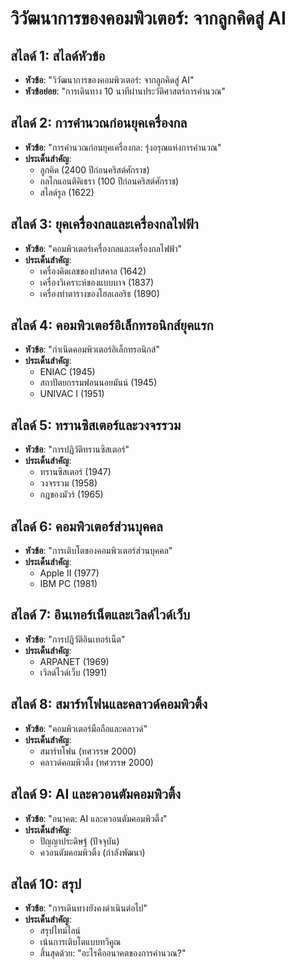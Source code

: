 # วิวัฒนาการของคอมพิวเตอร์: จากลูกคิดสู่ AI

## สไลด์ 1: สไลด์หัวข้อ
- **หัวข้อ**: "วิวัฒนาการของคอมพิวเตอร์: จากลูกคิดสู่ AI"
- **หัวข้อย่อย**: "การเดินทาง 10 นาทีผ่านประวัติศาสตร์การคำนวณ"

## สไลด์ 2: การคำนวณก่อนยุคเครื่องกล
- **หัวข้อ**: "การคำนวณก่อนยุคเครื่องกล: รุ่งอรุณแห่งการคำนวณ"
- **ประเด็นสำคัญ**:
  - ลูกคิด (2400 ปีก่อนคริสต์ศักราช)
  - กลไกแอนติคิเธรา (100 ปีก่อนคริสต์ศักราช)
  - สไลด์รูล (1622)

## สไลด์ 3: ยุคเครื่องกลและเครื่องกลไฟฟ้า
- **หัวข้อ**: "คอมพิวเตอร์เครื่องกลและเครื่องกลไฟฟ้า"
- **ประเด็นสำคัญ**:
  - เครื่องคิดเลขของปาสคาล (1642)
  - เครื่องวิเคราะห์ของแบบบาจ (1837)
  - เครื่องทำตารางของโฮลเลอริธ (1890)

## สไลด์ 4: คอมพิวเตอร์อิเล็กทรอนิกส์ยุคแรก
- **หัวข้อ**: "กำเนิดคอมพิวเตอร์อิเล็กทรอนิกส์"
- **ประเด็นสำคัญ**:
  - ENIAC (1945)
  - สถาปัตยกรรมฟอนนอยมันน์ (1945)
  - UNIVAC I (1951)

## สไลด์ 5: ทรานซิสเตอร์และวงจรรวม
- **หัวข้อ**: "การปฏิวัติทรานซิสเตอร์"
- **ประเด็นสำคัญ**:
  - ทรานซิสเตอร์ (1947)
  - วงจรรวม (1958)
  - กฎของมัวร์ (1965)

## สไลด์ 6: คอมพิวเตอร์ส่วนบุคคล
- **หัวข้อ**: "การเติบโตของคอมพิวเตอร์ส่วนบุคคล"
- **ประเด็นสำคัญ**:
  - Apple II (1977)
  - IBM PC (1981)

## สไลด์ 7: อินเทอร์เน็ตและเวิลด์ไวด์เว็บ
- **หัวข้อ**: "การปฏิวัติอินเทอร์เน็ต"
- **ประเด็นสำคัญ**:
  - ARPANET (1969)
  - เวิลด์ไวด์เว็บ (1991)

## สไลด์ 8: สมาร์ทโฟนและคลาวด์คอมพิวติ้ง
- **หัวข้อ**: "คอมพิวเตอร์มือถือและคลาวด์"
- **ประเด็นสำคัญ**:
  - สมาร์ทโฟน (ทศวรรษ 2000)
  - คลาวด์คอมพิวติ้ง (ทศวรรษ 2000)

## สไลด์ 9: AI และควอนตัมคอมพิวติ้ง
- **หัวข้อ**: "อนาคต: AI และควอนตัมคอมพิวติ้ง"
- **ประเด็นสำคัญ**:
  - ปัญญาประดิษฐ์ (ปัจจุบัน)
  - ควอนตัมคอมพิวติ้ง (กำลังพัฒนา)

## สไลด์ 10: สรุป
- **หัวข้อ**: "การเดินทางยังคงดำเนินต่อไป"
- **ประเด็นสำคัญ**:
  - สรุปไทม์ไลน์
  - เน้นการเติบโตแบบทวีคูณ
  - สิ้นสุดด้วย: "อะไรคืออนาคตของการคำนวณ?"
